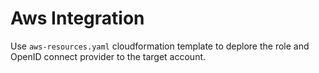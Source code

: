 # Aws Integration

Use `aws-resources.yaml` cloudformation template to deplore the role and OpenID connect provider to the target account.
